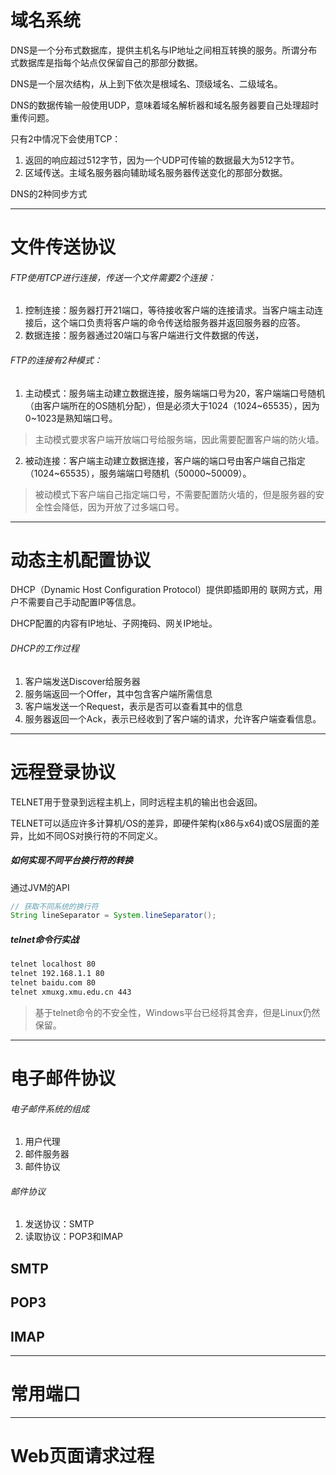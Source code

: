 # 域名系统
DNS是一个分布式数据库，提供主机名与IP地址之间相互转换的服务。所谓分布式数据库是指每个站点仅保留自己的那部分数据。

DNS是一个层次结构，从上到下依次是根域名、顶级域名、二级域名。

DNS的数据传输一般使用UDP，意味着域名解析器和域名服务器要自己处理超时重传问题。

只有2中情况下会使用TCP：
1. 返回的响应超过512字节，因为一个UDP可传输的数据最大为512字节。
2. 区域传送。主域名服务器向辅助域名服务器传送变化的那部分数据。

DNS的2种同步方式


----------------------------------------------
# 文件传送协议
###### FTP使用TCP进行连接，传送一个文件需要2个连接：
1. 控制连接：服务器打开21端口，等待接收客户端的连接请求。当客户端主动连接后，这个端口负责将客户端的命令传送给服务器并返回服务器的应答。
2. 数据连接：服务器通过20端口与客户端进行文件数据的传送，

###### FTP的连接有2种模式：
1. 主动模式：服务端主动建立数据连接，服务端端口号为20，客户端端口号随机（由客户端所在的OS随机分配），但是必须大于1024（1024~65535），因为0~1023是熟知端口号。
>主动模式要求客户端开放端口号给服务端，因此需要配置客户端的防火墙。

2. 被动连接：客户端主动建立数据连接，客户端的端口号由客户端自己指定（1024~65535），服务端端口号随机（50000~50009）。
>被动模式下客户端自己指定端口号，不需要配置防火墙的，但是服务器的安全性会降低，因为开放了过多端口号。

----------------------------------------------
# 动态主机配置协议
DHCP（Dynamic Host Configuration Protocol）提供即插即用的 联网方式，用户不需要自己手动配置IP等信息。

DHCP配置的内容有IP地址、子网掩码、网关IP地址。

###### DHCP的工作过程
1. 客户端发送Discover给服务器
2. 服务端返回一个Offer，其中包含客户端所需信息
3. 客户端发送一个Request，表示是否可以查看其中的信息
4. 服务器返回一个Ack，表示已经收到了客户端的请求，允许客户端查看信息。

----------------------------------------------
# 远程登录协议
TELNET用于登录到远程主机上，同时远程主机的输出也会返回。

TELNET可以适应许多计算机/OS的差异，即硬件架构(x86与x64)或OS层面的差异，比如不同OS对换行符的不同定义。

##### 如何实现不同平台换行符的转换
通过JVM的API
```Java
// 获取不同系统的换行符
String lineSeparator = System.lineSeparator();
```

##### telnet命令行实战
```sh
telnet localhost 80
telnet 192.168.1.1 80
telnet baidu.com 80
telnet xmuxg.xmu.edu.cn 443
```

>基于telnet命令的不安全性，Windows平台已经将其舍弃，但是Linux仍然保留。

----------------------------------------------
# 电子邮件协议
###### 电子邮件系统的组成
1. 用户代理
2. 邮件服务器
3. 邮件协议

###### 邮件协议
1. 发送协议：SMTP
2. 读取协议：POP3和IMAP

## SMTP



## POP3


## IMAP

----------------------------------------------
# 常用端口


----------------------------------------------
# Web页面请求过程
